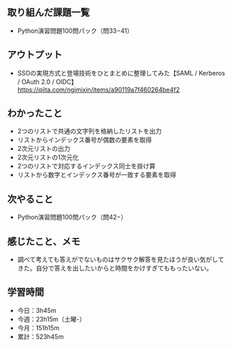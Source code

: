 ## 取り組んだ課題一覧
- Python演習問題100問パック（問33−41）
## アウトプット
- SSOの実現方式と登場技術をひとまとめに整理してみた【SAML / Kerberos / OAuth 2.0 / OIDC】   
https://qiita.com/ngimixin/items/a90119a7f460264be4f2
## わかったこと
- 2つのリストで共通の文字列を格納したリストを出力
- リストからインデックス番号が偶数の要素を取得
- 2次元リストの出力
- 2次元リストの1次元化
- 2つのリストで対応するインデックス同士を掛け算
- リストから数字とインデックス番号が一致する要素を取得        
## 次やること
- Python演習問題100問パック（問42−）
## 感じたこと、メモ
- 調べて考えても答えがでないものはサクサク解答を見たほうが良い気がしてきた。自分で答えを出したいからと時間をかけすぎてももったいない。
## 学習時間
- 今日：3h45m
- 今週：23h15m（土曜-）
- 今月：151h15m
- 累計：523h45m